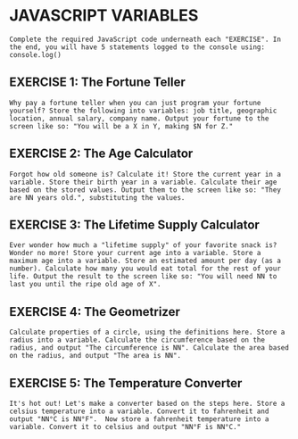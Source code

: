 # JAVASCRIPT VARIABLES
    Complete the required JavaScript code underneath each "EXERCISE". In the end, you will have 5 statements logged to the console using: console.log()


## EXERCISE 1: The Fortune Teller
    Why pay a fortune teller when you can just program your fortune yourself? Store the following into variables: job title, geographic location, annual salary, company name. Output your fortune to the screen like so: "You will be a X in Y, making $N for Z."


## EXERCISE 2: The Age Calculator
    Forgot how old someone is? Calculate it! Store the current year in a variable. Store their birth year in a variable. Calculate their age based on the stored values. Output them to the screen like so: "They are NN years old.", substituting the values.


## EXERCISE 3: The Lifetime Supply Calculator
    Ever wonder how much a "lifetime supply" of your favorite snack is? Wonder no more! Store your current age into a variable. Store a maximum age into a variable. Store an estimated amount per day (as a number). Calculate how many you would eat total for the rest of your life. Output the result to the screen like so: "You will need NN to last you until the ripe old age of X".


## EXERCISE 4: The Geometrizer
    Calculate properties of a circle, using the definitions here. Store a radius into a variable. Calculate the circumference based on the radius, and output "The circumference is NN". Calculate the area based on the radius, and output "The area is NN".


## EXERCISE 5: The Temperature Converter
    It's hot out! Let's make a converter based on the steps here. Store a celsius temperature into a variable. Convert it to fahrenheit and output "NN°C is NN°F".  Now store a fahrenheit temperature into a variable. Convert it to celsius and output "NN°F is NN°C."


